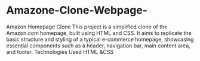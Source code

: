 # Amazone-Clone-Webpage-
Amazon Homepage Clone This project is a simplified clone of the Amazon.com homepage, built using HTML and CSS. It aims to replicate the basic structure and styling of a typical e-commerce homepage, showcasing essential components such as a header, navigation bar, main content area, and footer. Technologies Used HTML &amp;CSS
